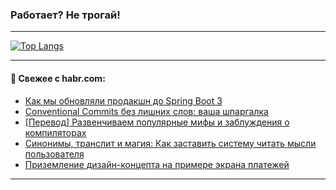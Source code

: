 ### Работает? Не трогай!

---
<!--
#### 🛠️ Technical stack:

![Java](https://img.shields.io/badge/Java-informational?logo=Oracle&style=flat&logoColor=white&color=FF4500)
![Kotlin](https://img.shields.io/badge/Kotlin-informational?logo=Kotlin&style=flat&logoColor=white&color=774D97)
![TS](https://img.shields.io/badge/TypeScript-informational?logo=typeScript&style=flat&logoColor=black&color=017acc)
![Python](https://img.shields.io/badge/Python-informational?logo=Python&style=flat&logoColor=black&color=ffdd54) <br>
![Spring](https://img.shields.io/badge/Spring-informational?logo=Spring&style=flat&logoColor=white&color=6DB33F) 
![SpringBoot](https://img.shields.io/badge/SpringBoot-informational?logo=SpringBoot&style=flat&logoColor=white&color=6DB33F)
![Nest](https://img.shields.io/badge/NestJS-informational?logo=NestJS&style=flat&logoColor=white&color=E0234E) 
![NodeJS](https://img.shields.io/badge/NodeJS-informational?logo=node.js&style=flat&logoColor=white&color=70A760)<br>
![PostgreSQL](https://img.shields.io/badge/PostgreSQL-informational?logo=PostgreSQL&style=flat&logoColor=white&color=DAA520)
![MongoDB](https://img.shields.io/badge/MongoDB-informational?logo=MongoDB&style=flat&logoColor=white&color=870000)
![Apache](https://img.shields.io/badge/Apache-informational?logo=apache&style=flat&logoColor=white&color=f74e28)

___ 
-->

<!--- #### 🛠️ : --->

[![Top Langs](https://github-readme-stats-82jvfl3w3-advtsettinggmailcoms-projects.vercel.app/api/top-langs/?username=zloylis&langs_count=10&hide_title=true&title_color=e6edf3&size_weight=0.5&count_weight=0.5&layout=compact&hide_progress=true&hide_border=true&theme=dracula)](https://github.com/zloylis)

<!---


####  :octocat:&nbsp;&nbsp; Статистика:

![GitHub stats](https://github-readme-stats-u2qms2cxw-advtsettinggmailcoms-projects.vercel.app/api?username=zloylis&show_icons=true&hide_border=true&theme=dracula&title_color=e6edf3&include_all_commits=true&count_private=true&hide_rank=false&hide_title=true&rank_icon=github)
-->
---

#### 💬 Свежее с habr.com:

<!-- BLOG-POST-LIST:START -->
- [Как мы обновляли продакшн до Spring Boot 3](https://habr.com/ru/companies/maxilect/articles/867014/?utm_source=habrahabr&utm_medium=rss&utm_campaign=867014)
- [Conventional Commits без лишних слов: ваша шпаргалка](https://habr.com/ru/articles/867012/?utm_source=habrahabr&utm_medium=rss&utm_campaign=867012)
- [[Перевод] Развенчиваем популярные мифы и заблуждения о компиляторах](https://habr.com/ru/companies/ruvds/articles/866972/?utm_source=habrahabr&utm_medium=rss&utm_campaign=866972)
- [Синонимы, транслит и магия: Как заставить систему читать мысли пользователя](https://habr.com/ru/articles/866980/?utm_source=habrahabr&utm_medium=rss&utm_campaign=866980)
- [Приземление дизайн-концепта на примере экрана платежей](https://habr.com/ru/companies/otpbank/articles/865806/?utm_source=habrahabr&utm_medium=rss&utm_campaign=865806)
<!-- BLOG-POST-LIST:END -->

---
